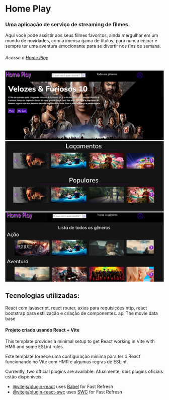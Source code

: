 # Home Play
### Uma aplicação de serviço de streaming de filmes. 
Aqui você pode assistir aos seus filmes favoritos, ainda mergulhar em um mundo de novidades, com a imensa gama de títulos, para nunca enjoar e sempre ter uma aventura emocionante para se divertir nos fins de semana.

###### Acesse o [Home Play](https://home-play.vercel.app/)

<img src="public/home.png" alt="pagina inicial do home play" />
<img src="public/destaques.png" alt="carrossel de destaques do home play" />
<img src="public/todos-generos.png" alt="todos os generos em home play" />

## Tecnologias utilizadas:
React com javascript,
react router,
axios para requisições http,
react bootstrap para estilização e criação de componentes.
api The movie data base

#### Projeto criado usando React + Vite

This template provides a minimal setup to get React working in Vite with HMR and some ESLint rules.

Este template fornece uma configuração mínima para ter o React funcionando no Vite com HMR e algumas regras de ESLint.

Currently, two official plugins are available:
Atualmente, dois plugins oficiais estão disponíveis:

- [@vitejs/plugin-react](https://github.com/vitejs/vite-plugin-react/blob/main/packages/plugin-react/README.md) uses [Babel](https://babeljs.io/) for Fast Refresh
- [@vitejs/plugin-react-swc](https://github.com/vitejs/vite-plugin-react-swc) uses [SWC](https://swc.rs/) for Fast Refresh
